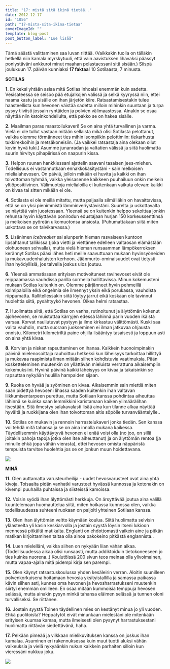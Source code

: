 ```yaml
---
title: "17: mistä sitä ikinä tietää.."
date: 2012-12-17
id: "1056"
path: "17-mista-sita-ikina-tietaa"
coverImageId: ""
template: blog-post
post_button_label: "Lue lisää"
---
```


Tämä säästä valittaminen saa luvan riittää. (Vaikkakin tuolla on tälläkin hetkellä niin kamala myrskytuuli, että vain aavistuksen lihavaksi päässyt poniystäväni ankkuroi minut maahan pelastaessani sitä sisään.) Siispä joulukuun 17. päivän kunniaksi **17 faktaa**! 10 Sotilaasta, 7 minusta.

**SOTILAS**

**1.** En keksi yhtään asiaa mitä Sotilas inhoaisi enemmän kuin sadetta. Vesisateessa se seisoo pää etujalkojen välissä ja selkä kyyryssä niin, ettei naama kastu ja sisälle on ihan järjetön kiire. Ratsastamisestakin tulee haasteellista kun hevonen väistää sadetta milloin mihinkin suuntaan ja turpa pysyy tiiviisti jossain ryntäiden ja polvien välimaastossa. Ainakin se osaa näyttää niin katoinkohdellulta, että pakko se on hakea sisälle.

**2.** Maailman paras maastoilukaveri! Se on aina yhtä turvallinen ja varma. Vielä ei ole tullut vastaan mitään sellaista mikä olisi Sotilasta pelottanut, vaikka olemme törmänneet ties mihin isompiikin pelottimiin: tiekarhusta tukkirekkoihin ja metsäkoneisiin. (Ja vaikkei ratsastaja aina olekaan ollut kovin hyvä tuki.) Asumme junanradan ja valtatien välissä ja siitä huolimatta suurin hirvitys pihapiirissä on naapurin kissa.

**3.** Helpon ruunan hankkiessani ajattelin saavani tasaisen jees-miehen. Todellisuus ei vastannutkaan ennakkokäsitystäni - sain melkoisen mielialahevosen. On päiviä, jolloin mikään ei huvita ja kaikki on ihan toivottoman tyhmää, vaikka yleisasenne kaikkeen puuhailuun onkin melkein yltiöpositiivinen. Välimuotoja mielialoilla ei kuitenkaan vaikuta olevan: kaikki on kivaa tai sitten mikään ei ole.

**4.** Sotilasta ei ole meillä mitattu, mutta paljaalla silmälläkin on havaittavissa, että se on yksi pienimmistä lämminveriystävistäni. Suurelta ja uskottavalta se näyttää vain juostessaan. Yleensä se on kuitenkin helppo sekoittaa jonkin rehunsa hyvin käyttävän ponirodun edustajaan hurjan 150 korkeussenttinsä ja melkoisen pyöreän ulkomuotonsa ansiosta. (Puhumattakaan siitä miten uskottava se on talvikarvassa.)

**5.** Lisänimen _icebreaker_ sai alunperin hieman rasvaiseen kuntoon lipsahtanut tallikissa (joka vietti ja viettänee edelleen valtaosan elämästään olohuoneen sohvalla), mutta vielä hieman runsaamman lämpökerroksen kerännyt Sotilas pääsi lähes heti meille saavuttuaan mukaan hyvinsyöneiden ja mukavuudenhaluisten kerhoon. Jäänmurto-ominaisuudet ovat tietysti ihan hyödyllisiä, jos talvella joskus ulos joutuu.

**6.** Yleensä ammatissaan erityisen motivoituneet ravihevoset eivät ole reippaamassa vauhdissa parilla sormella hallittavissa. Minun kokemusteni mukaan Sotilas kuitenkin on. Olemme pärjänneet hyvin pehmeillä kolmipaloilla eikä ongelmia ole ilmennyt yksin eikä porukassa, vauhdista riippumatta. Rallitellessakin siitä löytyy jarrut eikä koskaan ole tavinnut huolehtia siitä, pysähtyykö hevonen. Oikea helmi ratsastaa.

**7.** Huolimatta siitä, että Sotilas on vanha, rutinoitunut ja älyttömän kokenut ajohevonen, se muistuttaa kärryjen edessä lähinnä parin vuoden ikäistä varsaa. Korvat nauliutuvat pystyyn ja ilme kirkastuu välittömästi. Kuski saa valita vauhdin, mutta suoraan juokseminen ei ilman jatkuvaa ohjausta onnistu. Kilometri kilometriltä paine ohjilla lisääntyy tasaisesti ja loppuun asti on aina yhtä kivaa.

**8.** Korvien ja niskan rapsuttaminen on ihanaa. Kaikkein huonoimpinakin päivinä mielenosoittaja rauhoittuu hetkeksi kun läheisyys tarkoittaa hillittyä ja mukavaa raapimista ilman mitään siihen kohdistuvia vaatimuksia. Pään kosketteleminen muutenkin on yllättävän mieluista verrattuna aikaisempiin kokemuksiini. Hyvinä päivinä kaikki läheisyys on kivaa ja takaisinkin se rapsuttaa nykyään huulilla hampaiden sijaan.

**9.** Ruoka on hyvää ja syöminen on kivaa. Aikaisemmin sain miettiä miten saan pidettyä hevoseni lihassa saaden kuitenkin ihan valtavan liikkumisentarpeen purettua, mutta Sotilaan kanssa pohdintaa aiheuttaa lähinnä se kuinka saan lemmikkini karistamaan kaiken ylimäärälihan itsestään. Sitä ilmestyy salakavalasti lisää aina kun tilanne alkaa näyttää hyvältä ja ruokkijana olen ihan toivottoman altis söpölle turvanvääntelylle..

**10.** Sotilas on mukavin ja rennoin harrastelukaveri jonka tiedän. Sen kanssa voi tehdä mitä tahansa ja se on aina innolla mukana kaikessa. Täydellisemmin käyttäytyvä hevonen ei enää voisi olla (no joo, on sillä joitakin pahoja tapoja jotka olen itse aiheuttanut) ja on älyttömän rentoa (ja minulle ehkä jopa vähän vierasta), ettei hevosen omista näppäristä tempuista tarvitse huolehtia jos se on jonkun muun hoidettavana.

[![](/images/IMG_0142x.JPG)](http://3.bp.blogspot.com/-VP56tqDQ3N4/UM90OhF45BI/AAAAAAAADyY/dBOhz234IZk/s1600/IMG_0142x.JPG)

**MINÄ**

**11.** Olen auttamatta varusteurheilija - uudet hevosvarusteet ovat aina yhtä kivoja. Toisaalta pidän vanhatki varusteet hyvässä kunnossa ja kotonakin on kivempi puuhailla puhtaissa ja siisteissä kamoissa.

**12.** Voisin syödä ihan älyttömästi herkkuja. On ärsyttävää joutua aina välillä kuuntelemaan huomauttelua siitä, miten hoikassa kunnossa olen, vaikka todellisuudessa suhteeni ruokaan on paljolti yhteinen Sotilaan kanssa.

**13.** Olen ihan älyttömän veltto käymään koulua. Siitä huolimatta selvisin yläasteelta yli kasin keskiarvolla ja jostain syystä löysin itseni lukioon mennessä pitkältä matikalta. Englanti on ehdottomasti vaikein aine ja pitkän matikan kirjoittaminen taitaa olla ainoa pakokeino pitkästä englannista..

**14.** Luen mielelläni, vaikka siihen on nykyään liian vähän aikaa. (Todellisuudessa aikaa olisi runsaasti, mutta addiktoiduin tietokoneeseen jo ties kuinka nuorena..) Koulutöissä 200 sivun teos meinaa olla ylivoimainen, mutta vapaa-ajalla mitä pidempi kirja sen parempi.

**15.** Olen käynyt ratsastuskoulussa yhden kesäleirin verran. Aloitin suunilleen polvenkorkuisena hoitamaan hevosia yksityistallilla ja samassa paikassa kävin siihen asti, kunnes oma hevonen ja hevosharrastukseni muutenkin siirtyi enemmän omilleen. En osaa mitään kummoisia temppuja hevosen selässä, mutta ainakin pysyn minkä tahansa eläimen selässä ja tunnen oloni turvalliseksi. Se riittänee.

**16.** Jostain syystä Toinen täydellinen mies on kestänyt minua jo yli vuoden. Ehkä puolitoista? Heppatytöt eivät minunkaan mielestäni ole mitenkään erityisen kuumaa kamaa, mutta ilmeisesti olen pysynyt harrastuksestani huolimatta riittävän siedettävänä, haha.

**17.** Pelkään pimeää ja vilkkaan mielikuvituksen kanssa on joskus ihan kamalaa. Asuminen eri rakennuksessa kuin muut tuotti aluksi vähän vaikeuksia ja vielä nykyäänkin nukun kaikkein parhaiten silloin kun vieressäni nukkuu joku.

[![](/images/ak.jpg)](http://4.bp.blogspot.com/-NOafBuNFIZQ/UM90E8Oz3lI/AAAAAAAADyQ/7fTIqkFLyPY/s1600/ak.jpg)
